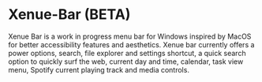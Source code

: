 # Xenue-Bar (BETA)
Xenue Bar is a work in progress menu bar for Windows inspired by MacOS for better accessibility features and aesthetics. Xenue bar currently offers a power options, search, file explorer and settings shortcut, a quick search option to quickly surf the web, current day and time, calendar, task view menu, Spotify current playing track and media controls.
